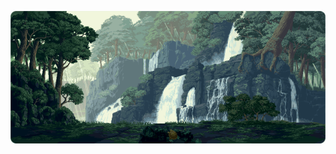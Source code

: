 [![1000x420](https://raw.githubusercontent.com/alnzng/alnzng/master/images/banner.gif "Alan Zhang")](https://github.com/alnzng)
